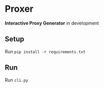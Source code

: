 # Proxer

**Interactive Proxy Generator** in development

## Setup
Run `pip install -r requirements.txt`

## Run
Run `cli.py`
